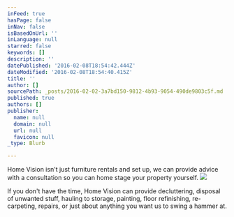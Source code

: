 ```yaml
---
inFeed: true
hasPage: false
inNav: false
isBasedOnUrl: ''
inLanguage: null
starred: false
keywords: []
description: ''
datePublished: '2016-02-08T18:54:42.444Z'
dateModified: '2016-02-08T18:54:40.415Z'
title: ''
author: []
sourcePath: _posts/2016-02-02-3a7bd150-9812-4b93-9054-490de9803c5f.md
published: true
authors: []
publisher:
  name: null
  domain: null
  url: null
  favicon: null
_type: Blurb

---
```

Home Vision isn't just furniture rentals and set up, we can provide advice with a consultation so you can home stage your property yourself.
![](https://s3-us-west-2.amazonaws.com/the-grid-img/p/0a170f2f21b123962ec88618598720dc20093a58.jpg)

If you don't have the time, Home Vision can provide decluttering, disposal of unwanted stuff, hauling to storage, painting, floor refinishing, re-carpeting, repairs, or just about anything you want us to swing a hammer at.